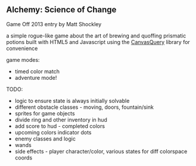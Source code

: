 ## Alchemy: Science of Change

Game Off 2013 entry by Matt Shockley



a simple rogue-like game about the art of brewing and quoffing prismatic potions
built with HTML5 and Javascript using the [CanvasQuery](http://canvasquery.com/) library for convenience

game modes:

* timed color match
* adventure mode!

TODO:

* logic to ensure state is always initially solvable  
* different obstacle classes - moving, doors, fountain/sink
* sprites for game objects
* divide ring and other inventory in hud
* add score to hud - completed colors
* upcoming colors indicator dots
* enemy classes and logic
* wands
* side effects - player character/color, various states for diff colorspace coords